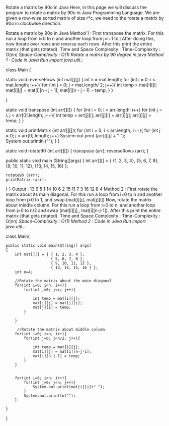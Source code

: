 Rotate a matrix by 90o in Java
Here, in this page we will discuss the program to rotate a matrix by 90o in Java Programming Language. We are given a row-wise sorted matrix of size r*c, we need to the rotate a matrix by 90o in clockwise direction.

Rotate a matrix by 90o in Java
Method 1 :
First transpose the matrix.
For this run a loop from i=0 to n and another loop from j=i+1 to j
After doing this, now iterate over rows and reverse each rows.
After this print the entire matrix (that gets rotated).
Time and Space Complexity :
Time-Complexity : O(n*n)
Space-Complexity : O(1)
Rotate a matrix by 90 degree in java
Method 1 : Code in Java
Run
import java.util.*;

class Main
{

  static void reverseRows (int mat[][])
  {
    int n = mat.length;
    for (int i = 0; i < mat.length; i++){
	    for (int j = 0; j <  mat.length/ 2; j++){
            int temp = mat[i][j];
            mat[i][j] = mat[i][n - j - 1];
            mat[i][n - j - 1] = temp;
	    }
    }
    
  }


  static void transpose (int arr[][])
  {
    for (int i = 0; i < arr.length; i++)
        for (int j = i; j < arr[0].length; j++){
	        int temp = arr[j][i];
	        arr[j][i] = arr[i][j];
	        arr[i][j] = temp;
	    }
  }

  static void printMatrix (int arr[][]){
        for (int i = 0; i < arr.length; i++){
	        for (int j = 0; j < arr[0].length; j++)
	            System.out.print (arr[i][j] + " ");
	        System.out.println ("");
        }
  }

  static void rotate90 (int arr[][])
  {
    transpose (arr);
    reverseRows (arr);
  }


  public static void main (String[]args)
  {
    int arr[][] = { {1, 2, 3, 4},
    {5, 6, 7, 8},
    {9, 10, 11, 12},
    {13, 14, 15, 16}
    };

    rotate90 (arr);
    printMatrix (arr);
  }
}
Output :
13 9 5 1
14 10 6 2
15 11 7 3
16 12 8 4
Method 2 :
First rotate the matrix about its main diagonal.
For this run a loop from i=0 to n and another loop from j=0 to 1, and swap (mat[i][j], mat[j][i])
Now, rotate the matrix about middle column.
For this run a loop from i=0 to n, and another loop from j=0 to n/2 and swap (mat[i][j],, mat[i][n-j-1]).
After this print the entire matrix (that gets rotated).
Time and Space Complexity :
Time-Complexity : O(n*n)
Space-Complexity : O(1)
Method 2 : Code in Java
Run
import java.util.*;
 
class Main{
 
    
    public static void main(String[] args)
    {
        int mat[][] = { { 1, 2, 3, 4 },
                        { 5, 6, 7, 8 },
                        { 9, 10, 11, 12 },
                        { 13, 14, 15, 16 } };
        int n=4;
 
        //Rotate the matrix about the main diagonal
        for(int i=0; i<n; i++){
            for(int j=0; j<i; j++){
               
                int temp = mat[i][j];
                mat[i][j] = mat[j][i];
                mat[j][i] = temp;
            }
                
        }

         //Rotate the matrix about middle column
        for(int i=0; i<n; i++){
            for(int j=0; j<n/2; j++){
                
                int temp = mat[i][j];
                mat[i][j] = mat[i][n-j-1];
                mat[i][n-j-1] = temp;
            }
        }
    
       
        for(int i=0; i<n; i++){
            for(int j=0; j<n; j++){
                System.out.print(mat[i][j]+" ");
            }
            System.out.println("");
        }
        
    }
}


